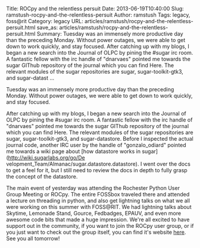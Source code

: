 Title: ROCpy and the relentless persuit
Date: 2013-06-19T10:40:00
Slug: ramstush-rocpy-and-the-relentless-persuit
Author: ramstush
Tags: legacy, foss@rit
Category: legacy
URL: articles/ramstush/rocpy-and-the-relentless-persuit.html
save_as: articles/ramstush/rocpy-and-the-relentless-persuit.html
Summary: Tuesday was an immensely more productive day than the preceding Monday. Without power outages, we were able to get down to work quickly, and stay focused.  After catching up with my blogs, I began a new search into the Journal of OLPC by pining the #sugar irc room. A fantastic fellow with the irc handle of "dnarvaes" pointed me towards the sugar GIThub repository of the journal which you can find Here. The relevant modules of the sugar repositories are sugar, sugar-toolkit-gtk3, and sugar-datast ... 

Tuesday was an immensely more productive day than the preceding Monday.
Without power outages, we were able to get down to work quickly, and stay
focused.

After catching up with my blogs, I began a new search into the Journal of OLPC
by pining the #sugar irc room. A fantastic fellow with the irc handle of
"dnarvaes" pointed me towards the sugar GIThub repository of the journal which
you can find Here. The relevant modules of the sugar repositories are sugar,
sugar-toolkit-gtk3, and sugar-datastore. Before I inspected the actual journal
code, another IRC user by the handle of "gonzalo_odiard" pointed me towards a
wiki page about [how datastore works in sugar](http://wiki.sugarlabs.org/go/De
velopment_Team/Almanac/sugar.datastore.datastore). I went over the docs to get
a feel for it, but I still need to review the docs in depth to fully grasp the
concept of the datastore.

The main event of yesterday was attending the Rochester Python User Group
Meeting or ROCpy. The entire FOSSbox traveled there and attended a lecture on
threading in python, and also get lightning talks on what we all were working
on this summer with FOSS@RIT. We had lightning talks about Skytime, Lemonade
Stand, Gource, Fedbadges, EPAUV, and even more awesome code bits that made a
huge impression. We're all excited to have support out in the community, if
you want to join the ROCpy user group, or if you just want to check out the
group itself, you can find it's website [here](http://www.rocpy.org/). See you
all tomorrow!

